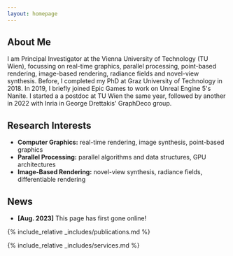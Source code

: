 ```yaml
---
layout: homepage
---
```


## About Me

I am Principal Investigator at the Vienna University of Technology (TU Wien), focussing on real-time graphics, parallel processing, point-based rendering, image-based rendering, radiance fields and novel-view synthesis. Before, I completed my PhD at Graz University of Technology in 2018. In 2019, I briefly joined Epic Games to work on Unreal Engine 5's Nanite. I started a a postdoc at TU Wien the same year, followed by another in 2022 with Inria in George Drettakis' GraphDeco group. 

## Research Interests

- **Computer Graphics:** real-time rendering, image synthesis, point-based graphics
- **Parallel Processing:** parallel algorithms and data structures, GPU architectures
- **Image-Based Rendering:** novel-view synthesis, radiance fields, differentiable rendering 

## News

- **[Aug. 2023]** This page has first gone online!

{% include_relative _includes/publications.md %}

{% include_relative _includes/services.md %}
